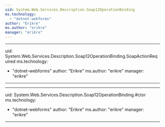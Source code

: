 ```yaml
---
uid: System.Web.Services.Description.Soap12OperationBinding
ms.technology: 
  - "dotnet-webforms"
author: "Erikre"
ms.author: "erikre"
manager: "erikre"
---
```


---
uid: System.Web.Services.Description.Soap12OperationBinding.SoapActionRequired
ms.technology: 
  - "dotnet-webforms"
author: "Erikre"
ms.author: "erikre"
manager: "erikre"
---

---
uid: System.Web.Services.Description.Soap12OperationBinding.#ctor
ms.technology: 
  - "dotnet-webforms"
author: "Erikre"
ms.author: "erikre"
manager: "erikre"
---
